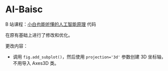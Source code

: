 # AI-Baisc

B 站课程：[小白也能听懂的人工智能原理](https://www.bilibili.com/cheese/play/ep6911) 代码

在原有基础上进行了修改和优化。

更改内容：

- 调用 `fig.add_subplot()`，然后使用 `projection='3d'` 参数创建 3D 坐标轴，不用导入 Axes3D 类。

